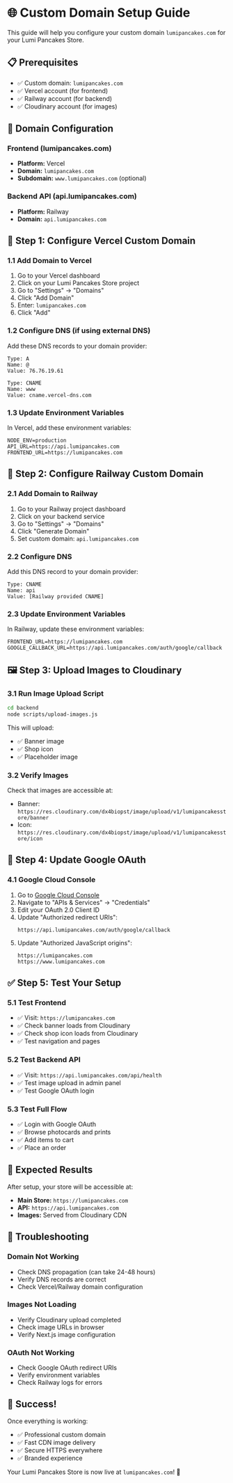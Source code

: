 # 🌐 Custom Domain Setup Guide

This guide will help you configure your custom domain `lumipancakes.com` for your Lumi Pancakes Store.

## 📋 Prerequisites

- ✅ Custom domain: `lumipancakes.com`
- ✅ Vercel account (for frontend)
- ✅ Railway account (for backend)
- ✅ Cloudinary account (for images)

## 🎯 Domain Configuration

### **Frontend (lumipancakes.com)**
- **Platform:** Vercel
- **Domain:** `lumipancakes.com`
- **Subdomain:** `www.lumipancakes.com` (optional)

### **Backend API (api.lumipancakes.com)**
- **Platform:** Railway
- **Domain:** `api.lumipancakes.com`

## 🚀 Step 1: Configure Vercel Custom Domain

### 1.1 Add Domain to Vercel
1. Go to your Vercel dashboard
2. Click on your Lumi Pancakes Store project
3. Go to "Settings" → "Domains"
4. Click "Add Domain"
5. Enter: `lumipancakes.com`
6. Click "Add"

### 1.2 Configure DNS (if using external DNS)
Add these DNS records to your domain provider:

```
Type: A
Name: @
Value: 76.76.19.61

Type: CNAME
Name: www
Value: cname.vercel-dns.com
```

### 1.3 Update Environment Variables
In Vercel, add these environment variables:
```
NODE_ENV=production
API_URL=https://api.lumipancakes.com
FRONTEND_URL=https://lumipancakes.com
```

## 🔧 Step 2: Configure Railway Custom Domain

### 2.1 Add Domain to Railway
1. Go to your Railway project dashboard
2. Click on your backend service
3. Go to "Settings" → "Domains"
4. Click "Generate Domain"
5. Set custom domain: `api.lumipancakes.com`

### 2.2 Configure DNS
Add this DNS record to your domain provider:

```
Type: CNAME
Name: api
Value: [Railway provided CNAME]
```

### 2.3 Update Environment Variables
In Railway, update these environment variables:
```
FRONTEND_URL=https://lumipancakes.com
GOOGLE_CALLBACK_URL=https://api.lumipancakes.com/auth/google/callback
```

## 🖼️ Step 3: Upload Images to Cloudinary

### 3.1 Run Image Upload Script
```bash
cd backend
node scripts/upload-images.js
```

This will upload:
- ✅ Banner image
- ✅ Shop icon
- ✅ Placeholder image

### 3.2 Verify Images
Check that images are accessible at:
- Banner: `https://res.cloudinary.com/dx4biopst/image/upload/v1/lumipancakesstore/banner`
- Icon: `https://res.cloudinary.com/dx4biopst/image/upload/v1/lumipancakesstore/icon`

## 🔐 Step 4: Update Google OAuth

### 4.1 Google Cloud Console
1. Go to [Google Cloud Console](https://console.cloud.google.com)
2. Navigate to "APIs & Services" → "Credentials"
3. Edit your OAuth 2.0 Client ID
4. Update "Authorized redirect URIs":
   ```
   https://api.lumipancakes.com/auth/google/callback
   ```
5. Update "Authorized JavaScript origins":
   ```
   https://lumipancakes.com
   https://www.lumipancakes.com
   ```

## ✅ Step 5: Test Your Setup

### 5.1 Test Frontend
- ✅ Visit: `https://lumipancakes.com`
- ✅ Check banner loads from Cloudinary
- ✅ Check shop icon loads from Cloudinary
- ✅ Test navigation and pages

### 5.2 Test Backend API
- ✅ Visit: `https://api.lumipancakes.com/api/health`
- ✅ Test image upload in admin panel
- ✅ Test Google OAuth login

### 5.3 Test Full Flow
- ✅ Login with Google OAuth
- ✅ Browse photocards and prints
- ✅ Add items to cart
- ✅ Place an order

## 🎯 Expected Results

After setup, your store will be accessible at:
- **Main Store:** `https://lumipancakes.com`
- **API:** `https://api.lumipancakes.com`
- **Images:** Served from Cloudinary CDN

## 🔧 Troubleshooting

### Domain Not Working
- Check DNS propagation (can take 24-48 hours)
- Verify DNS records are correct
- Check Vercel/Railway domain configuration

### Images Not Loading
- Verify Cloudinary upload completed
- Check image URLs in browser
- Verify Next.js image configuration

### OAuth Not Working
- Check Google OAuth redirect URIs
- Verify environment variables
- Check Railway logs for errors

## 🎉 Success!

Once everything is working:
- ✅ Professional custom domain
- ✅ Fast CDN image delivery
- ✅ Secure HTTPS everywhere
- ✅ Branded experience

Your Lumi Pancakes Store is now live at `lumipancakes.com`! 🚀
